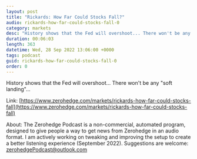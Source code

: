 ```yaml
---
layout: post
title: "Rickards: How Far Could Stocks Fall?"
audio: rickards-how-far-could-stocks-fall-0
category: markets
desc: "History shows that the Fed will overshoot... There won't be any &quot;soft landing&quot;..."
duration: 00:06:03
length: 363
datetime: Wed, 28 Sep 2022 13:06:00 +0000
tags: podcast
guid: rickards-how-far-could-stocks-fall-0
order: 0
---
```

History shows that the Fed will overshoot... There won't be any &quot;soft landing&quot;...

Link: [https://www.zerohedge.com/markets/rickards-how-far-could-stocks-fall](https://www.zerohedge.com/markets/rickards-how-far-could-stocks-fall)

About: The Zerohedge Podcast is a non-commercial, automated program, designed to give people a way to get news from Zerohedge in an audio format.  I am actively working on tweaking and improving the setup to create a better listening experience (September 2022).  Suggestions are welcome: [zerohedgePodcast@outlook.com](mailto:zerohedgePodcast@outlook.com)